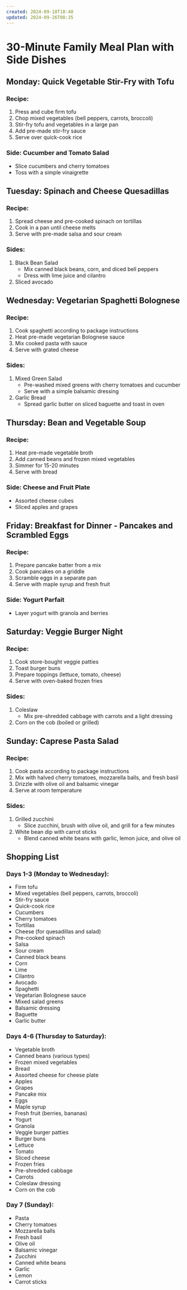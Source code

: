 ```yaml
---
created: 2024-09-18T10:40
updated: 2024-09-26T08:35
---
```

# 30-Minute Family Meal Plan with Side Dishes

## Monday: Quick Vegetable Stir-Fry with Tofu

### Recipe:
1. Press and cube firm tofu
2. Chop mixed vegetables (bell peppers, carrots, broccoli)
3. Stir-fry tofu and vegetables in a large pan
4. Add pre-made stir-fry sauce
5. Serve over quick-cook rice

### Side: Cucumber and Tomato Salad
- Slice cucumbers and cherry tomatoes
- Toss with a simple vinaigrette

## Tuesday: Spinach and Cheese Quesadillas

### Recipe:
1. Spread cheese and pre-cooked spinach on tortillas
2. Cook in a pan until cheese melts
3. Serve with pre-made salsa and sour cream

### Sides:
1. Black Bean Salad
   - Mix canned black beans, corn, and diced bell peppers
   - Dress with lime juice and cilantro
2. Sliced avocado

## Wednesday: Vegetarian Spaghetti Bolognese

### Recipe:
1. Cook spaghetti according to package instructions
2. Heat pre-made vegetarian Bolognese sauce
3. Mix cooked pasta with sauce
4. Serve with grated cheese

### Sides:
1. Mixed Green Salad
   - Pre-washed mixed greens with cherry tomatoes and cucumber
   - Serve with a simple balsamic dressing
2. Garlic Bread
   - Spread garlic butter on sliced baguette and toast in oven

## Thursday: Bean and Vegetable Soup

### Recipe:
1. Heat pre-made vegetable broth
2. Add canned beans and frozen mixed vegetables
3. Simmer for 15-20 minutes
4. Serve with bread

### Side: Cheese and Fruit Plate
- Assorted cheese cubes
- Sliced apples and grapes

## Friday: Breakfast for Dinner - Pancakes and Scrambled Eggs

### Recipe:
1. Prepare pancake batter from a mix
2. Cook pancakes on a griddle
3. Scramble eggs in a separate pan
4. Serve with maple syrup and fresh fruit

### Side: Yogurt Parfait
- Layer yogurt with granola and berries

## Saturday: Veggie Burger Night

### Recipe:
1. Cook store-bought veggie patties
2. Toast burger buns
3. Prepare toppings (lettuce, tomato, cheese)
4. Serve with oven-baked frozen fries

### Sides:
1. Coleslaw
   - Mix pre-shredded cabbage with carrots and a light dressing
2. Corn on the cob (boiled or grilled)

## Sunday: Caprese Pasta Salad

### Recipe:
1. Cook pasta according to package instructions
2. Mix with halved cherry tomatoes, mozzarella balls, and fresh basil
3. Drizzle with olive oil and balsamic vinegar
4. Serve at room temperature

### Sides:
1. Grilled zucchini
   - Slice zucchini, brush with olive oil, and grill for a few minutes
2. White bean dip with carrot sticks
   - Blend canned white beans with garlic, lemon juice, and olive oil

## Shopping List

### Days 1-3 (Monday to Wednesday):
- Firm tofu
- Mixed vegetables (bell peppers, carrots, broccoli)
- Stir-fry sauce
- Quick-cook rice
- Cucumbers
- Cherry tomatoes
- Tortillas
- Cheese (for quesadillas and salad)
- Pre-cooked spinach
- Salsa
- Sour cream
- Canned black beans
- Corn
- Lime
- Cilantro
- Avocado
- Spaghetti
- Vegetarian Bolognese sauce
- Mixed salad greens
- Balsamic dressing
- Baguette
- Garlic butter

### Days 4-6 (Thursday to Saturday):
- Vegetable broth
- Canned beans (various types)
- Frozen mixed vegetables
- Bread
- Assorted cheese for cheese plate
- Apples
- Grapes
- Pancake mix
- Eggs
- Maple syrup
- Fresh fruit (berries, bananas)
- Yogurt
- Granola
- Veggie burger patties
- Burger buns
- Lettuce
- Tomato
- Sliced cheese
- Frozen fries
- Pre-shredded cabbage
- Carrots
- Coleslaw dressing
- Corn on the cob

### Day 7 (Sunday):
- Pasta
- Cherry tomatoes
- Mozzarella balls
- Fresh basil
- Olive oil
- Balsamic vinegar
- Zucchini
- Canned white beans
- Garlic
- Lemon
- Carrot sticks